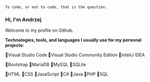 ```
To code, or not to code, that is the question. 
```

### Hi, I'm Andrzej
Welcome to my profile on Github.

**Technologies, tools, and languages I usually use for my personal projects:**

:small_red_triangle:Visual Studio Code :small_red_triangle:Visual Studio Community Edition :small_red_triangle:InteliJ IDEA

:small_orange_diamond:Bootstrap :small_orange_diamond:MariaDB :small_orange_diamond:MySQL :small_orange_diamond:SQLite

:small_blue_diamond:HTML :small_blue_diamond:CSS :small_blue_diamond:JavaScript :small_blue_diamond:C# :small_blue_diamond:Java :small_blue_diamond:PHP :small_blue_diamond:SQL 


<!--
- 👋 Hi, I’m @and-fr
- 👀 I’m interested in ...
- 🌱 I’m currently learning ...
- 💞️ I’m looking to collaborate on ...
- 📫 How to reach me ...
-->

<!---
and-fr/and-fr is a ✨ special ✨ repository because its `README.md` (this file) appears on your GitHub profile.
You can click the Preview link to take a look at your changes.
--->
